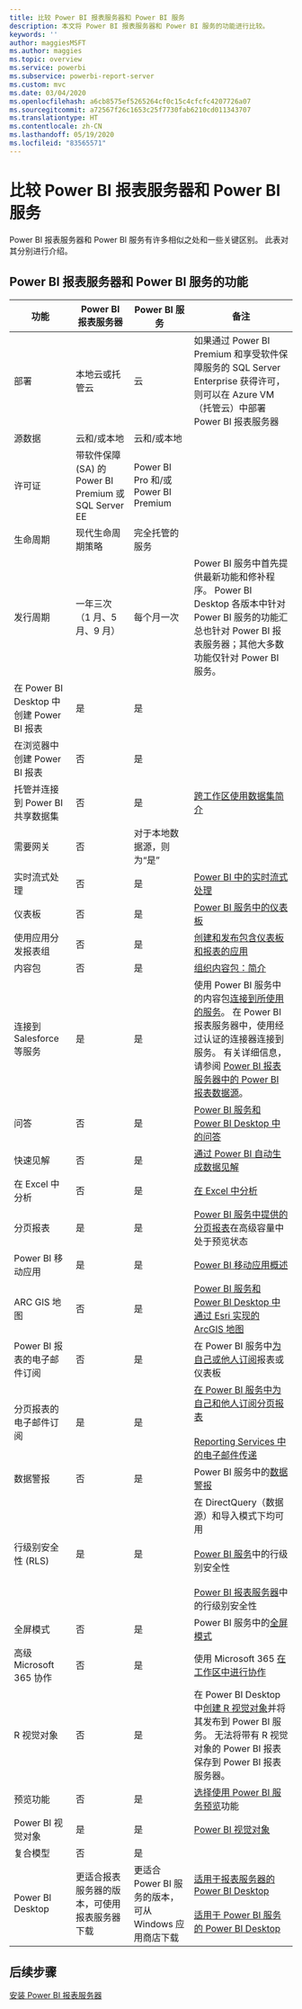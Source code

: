 ```yaml
---
title: 比较 Power BI 报表服务器和 Power BI 服务
description: 本文将 Power BI 报表服务器和 Power BI 服务的功能进行比较。
keywords: ''
author: maggiesMSFT
ms.author: maggies
ms.topic: overview
ms.service: powerbi
ms.subservice: powerbi-report-server
ms.custom: mvc
ms.date: 03/04/2020
ms.openlocfilehash: a6cb8575ef5265264cf0c15c4cfcfc4207726a07
ms.sourcegitcommit: a72567f26c1653c25f7730fab6210cd011343707
ms.translationtype: HT
ms.contentlocale: zh-CN
ms.lasthandoff: 05/19/2020
ms.locfileid: "83565571"
---
```

# <a name="comparing-power-bi-report-server-and-the-power-bi-service"></a>比较 Power BI 报表服务器和 Power BI 服务

Power BI 报表服务器和 Power BI 服务有许多相似之处和一些关键区别。 此表对其分别进行介绍。

## <a name="features-of-power-bi-report-server-and-the-power-bi-service"></a>Power BI 报表服务器和 Power BI 服务的功能

| 功能 | Power BI 报表服务器 | Power BI 服务 | 备注 |
|---------|---------|---------|---------|
| 部署 | 本地云或托管云 | 云 | 如果通过 Power BI Premium 和享受软件保障服务的 SQL Server Enterprise 获得许可，则可以在 Azure VM（托管云）中部署 Power BI 报表服务器|
| 源数据 | 云和/或本地 | 云和/或本地 |  |
| 许可证 | 带软件保障 (SA) 的 Power BI Premium 或 SQL Server EE | Power BI Pro 和/或 Power BI Premium | |  
| 生命周期 | 现代生命周期策略 | 完全托管的服务 |  |
| 发行周期 | 一年三次（1 月、5 月、9 月） | 每个月一次 | Power BI 服务中首先提供最新功能和修补程序。 Power BI Desktop 各版本中针对 Power BI 服务的功能汇总也针对 Power BI 报表服务器；其他大多数功能仅针对 Power BI 服务。 |
| 在 Power BI Desktop 中创建 Power BI 报表 | 是 | 是 |  |
| 在浏览器中创建 Power BI 报表 | 否 | 是 |  |
| 托管并连接到 Power BI 共享数据集 | 否 | 是 | [跨工作区使用数据集简介](../connect-data/service-datasets-across-workspaces.md) |
| 需要网关 | 否 | 对于本地数据源，则为“是” |  |
| 实时流式处理 | 否 | 是 | [Power BI 中的实时流式处理](../connect-data/service-real-time-streaming.md) |
| 仪表板 | 否 | 是 | [Power BI 服务中的仪表板](../consumer/end-user-dashboards.md) |
| 使用应用分发报表组 | 否 | 是 | [创建和发布包含仪表板和报表的应用](../collaborate-share/service-create-distribute-apps.md) |
| 内容包 | 否 | 是 | [组织内容包：简介](../collaborate-share/service-organizational-content-pack-introduction.md) |
| 连接到 Salesforce 等服务 | 是 | 是 | 使用 Power BI 服务中的内容包[连接到所使用的服务](../connect-data/service-connect-to-services.md)。 在 Power BI 报表服务器中，使用经过认证的连接器连接到服务。 有关详细信息，请参阅 [Power BI 报表服务器中的 Power BI 报表数据源](data-sources.md)。 |
| 问答 | 否 | 是 | [Power BI 服务和 Power BI Desktop 中的问答](../create-reports/power-bi-tutorial-q-and-a.md) 
| 快速见解 | 否 | 是 | [通过 Power BI 自动生成数据见解](../consumer/end-user-insights.md) |
| 在 Excel 中分析 | 否 | 是 | [在 Excel 中分析](../collaborate-share/service-analyze-in-excel.md) 
| 分页报表 | 是 | 是 | [Power BI 服务中提供的分页报表](../paginated-reports/paginated-reports-report-builder-power-bi.md)在高级容量中处于预览状态 |
| Power BI 移动应用 | 是 | 是 | [Power BI 移动应用概述](../consumer/mobile/mobile-apps-for-mobile-devices.md) |
| ARC GIS 地图 | 否 | 是 | [Power BI 服务和 Power BI Desktop 中通过 Esri 实现的 ArcGIS 地图](../visuals/power-bi-visualization-arcgis.md) |
| Power BI 报表的电子邮件订阅 | 否 | 是 | 在 Power BI 服务中[为自己或他人订阅](../collaborate-share/service-report-subscribe.md)报表或仪表板 |
| 分页报表的电子邮件订阅 | 是 | 是 | [在 Power BI 服务中为自己和他人订阅分页报表](../consumer/paginated-reports-subscriptions.md)<br><br>[Reporting Services 中的电子邮件传递](https://docs.microsoft.com/sql/reporting-services/working-with-subscriptions-web-portal)  |
| 数据警报 | 否 | 是 | Power BI 服务中的[数据警报](../create-reports/service-set-data-alerts.md)
| 行级别安全性 (RLS) | 是 | 是 | 在 DirectQuery（数据源）和导入模式下均可用 <br><br>[Power BI 服务](../admin/service-admin-rls.md)中的行级别安全性 <br><br>[Power BI 报表服务器](row-level-security-report-server.md)中的行级别安全性 |
| 全屏模式 | 否 | 是 | Power BI 服务中的[全屏模式](../consumer/end-user-focus.md) |
| 高级 Microsoft 365 协作 | 否 | 是 | 使用 Microsoft 365 [在工作区中进行协作](../collaborate-share/service-collaborate-power-bi-workspace.md) |
| R 视觉对象 | 否 | 是 | 在 Power BI Desktop 中[创建 R 视觉对象](../create-reports/desktop-r-visuals.md)并将其发布到 Power BI 服务。 无法将带有 R 视觉对象的 Power BI 报表保存到 Power BI 报表服务器。  |
| 预览功能 | 否 | 是 | [选择使用 Power BI 服务预览](../consumer/end-user-preview-features.md)功能 |
| Power BI 视觉对象 | 是 | 是 | [Power BI 视觉对象](../developer/visuals/power-bi-custom-visuals.md) |
| 复合模型 | 否 | 是 |
| Power BI Desktop | 更适合报表服务器的版本，可使用报表服务器下载 | 更适合 Power BI 服务的版本，可从 Windows 应用商店下载 | [适用于报表服务器的 Power BI Desktop](https://powerbi.microsoft.com/report-server/) <br><br> [适用于 Power BI 服务的 Power BI Desktop](https://aka.ms/pbidesktopstore) |

## <a name="next-steps"></a>后续步骤

[安装 Power BI 报表服务器](install-report-server.md)






